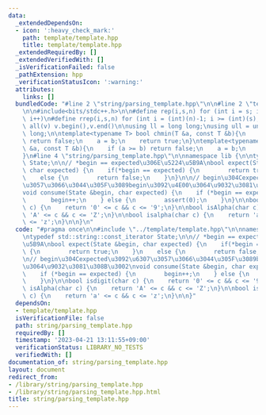 ```yaml
---
data:
  _extendedDependsOn:
  - icon: ':heavy_check_mark:'
    path: template/template.hpp
    title: template/template.hpp
  _extendedRequiredBy: []
  _extendedVerifiedWith: []
  _isVerificationFailed: false
  _pathExtension: hpp
  _verificationStatusIcon: ':warning:'
  attributes:
    links: []
  bundledCode: "#line 2 \"string/parsing_template.hpp\"\n\n#line 2 \"template/template.hpp\"\
    \n\n#include<bits/stdc++.h>\n\n#define rep(i,s,n) for (int i = s; i < (int)(n);\
    \ i++)\n#define rrep(i,s,n) for (int i = (int)(n)-1; i >= (int)(s); i--)\n#define\
    \ all(v) v.begin(),v.end()\n\nusing ll = long long;\nusing ull = unsigned long\
    \ long;\n\ntemplate<typename T> bool chmin(T &a, const T &b){\n    if (a <= b)\
    \ return false;\n    a = b;\n    return true;\n}\ntemplate<typename T> bool chmax(T\
    \ &a, const T &b){\n    if (a >= b) return false;\n    a = b;\n    return true;\n\
    }\n#line 4 \"string/parsing_template.hpp\"\n\nnamespace lib {\n\ntypedef std::string::const_iterator\
    \ State;\n\n// *begin == expected\u306E\u5224\u5B9A\nbool expect(State &begin,\
    \ char expected) {\n    if(*begin == expected) {\n        return true;\n    }\n\
    \    else {\n        return false;\n    }\n}\n\n// begin\u304Cexpected\u3092\u6307\
    \u3057\u3066\u3044\u305F\u3089begin\u3092\u4E00\u3064\u9032\u3081\u308B\u3002\n\
    void consume(State &begin, char expected) {\n    if (*begin == expected) {\n \
    \       begin++;\n    } else {\n        assert(0);\n    }\n}\n\nbool isdigit(char\
    \ c) {\n    return '0' <= c && c <= '9';\n}\n\nbool isAlpha(char c) {\n    return\
    \ 'A' <= c && c <= 'Z';\n}\n\nbool isalpha(char c) {\n    return 'a' <= c && c\
    \ <= 'z';\n}\n\n}\n"
  code: "#pragma once\n\n#include \"../template/template.hpp\"\n\nnamespace lib {\n\
    \ntypedef std::string::const_iterator State;\n\n// *begin == expected\u306E\u5224\
    \u5B9A\nbool expect(State &begin, char expected) {\n    if(*begin == expected)\
    \ {\n        return true;\n    }\n    else {\n        return false;\n    }\n}\n\
    \n// begin\u304Cexpected\u3092\u6307\u3057\u3066\u3044\u305F\u3089begin\u3092\u4E00\
    \u3064\u9032\u3081\u308B\u3002\nvoid consume(State &begin, char expected) {\n\
    \    if (*begin == expected) {\n        begin++;\n    } else {\n        assert(0);\n\
    \    }\n}\n\nbool isdigit(char c) {\n    return '0' <= c && c <= '9';\n}\n\nbool\
    \ isAlpha(char c) {\n    return 'A' <= c && c <= 'Z';\n}\n\nbool isalpha(char\
    \ c) {\n    return 'a' <= c && c <= 'z';\n}\n\n}"
  dependsOn:
  - template/template.hpp
  isVerificationFile: false
  path: string/parsing_template.hpp
  requiredBy: []
  timestamp: '2023-04-21 13:11:55+09:00'
  verificationStatus: LIBRARY_NO_TESTS
  verifiedWith: []
documentation_of: string/parsing_template.hpp
layout: document
redirect_from:
- /library/string/parsing_template.hpp
- /library/string/parsing_template.hpp.html
title: string/parsing_template.hpp
---
```

